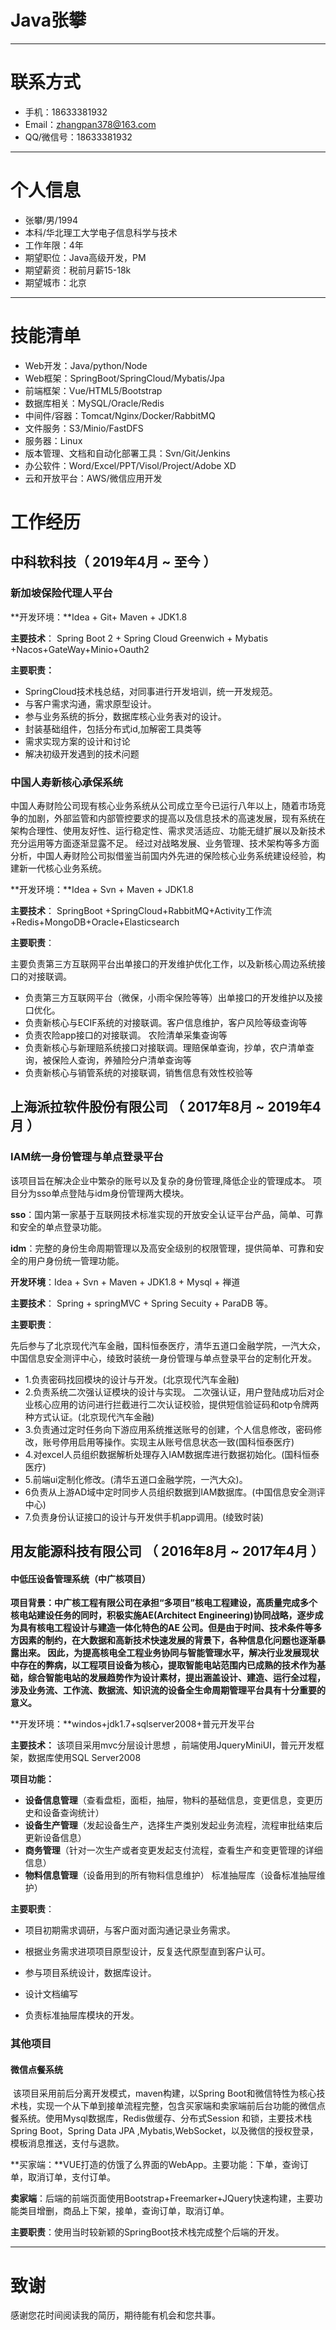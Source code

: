 # Java张攀

---


# 联系方式
- 手机：18633381932 
- Email：zhangpan378@163.com  
- QQ/微信号：18633381932

---

# 个人信息

 - 张攀/男/1994
 - 本科/华北理工大学电子信息科学与技术 
 - 工作年限：4年
 - 期望职位：Java高级开发，PM
 - 期望薪资：税前月薪15-18k
 - 期望城市：北京

---

# 技能清单

- Web开发：Java/python/Node
- Web框架：SpringBoot/SpringCloud/Mybatis/Jpa
- 前端框架：Vue/HTML5/Bootstrap
- 数据库相关：MySQL/Oracle/Redis
- 中间件/容器：Tomcat/Nginx/Docker/RabbitMQ
- 文件服务：S3/Minio/FastDFS
- 服务器：Linux
- 版本管理、文档和自动化部署工具：Svn/Git/Jenkins
- 办公软件：Word/Excel/PPT/Visol/Project/Adobe XD
- 云和开放平台：AWS/微信应用开发

# 工作经历

## 中科软科技（ 2019年4月 ~ 至今 ）

### 新加坡保险代理人平台 

**开发环境：**Idea + Git+ Maven + JDK1.8 

**主要技术**： Spring Boot 2 + Spring Cloud Greenwich + Mybatis +Nacos+GateWay+Minio+Oauth2

**主要职责：**

- SpringCloud技术栈总结，对同事进行开发培训，统一开发规范。
- 与客户需求沟通，需求原型设计。
- 参与业务系统的拆分，数据库核心业务表对的设计。
- 封装基础组件，包括分布式id,加解密工具类等
- 需求实现方案的设计和讨论
- 解决初级开发遇到的技术问题

### 中国人寿新核心承保系统

​    中国人寿财险公司现有核心业务系统从公司成立至今已运行八年以上，随着市场竞争的加剧，外部监管和内部管控要求的提高以及信息技术的高速发展，现有系统在架构合理性、使用友好性、运行稳定性、需求灵活适应、功能无缝扩展以及新技术充分运用等方面逐渐显露不足。 经过对战略发展、业务管理、技术架构等多方面分析，中国人寿财险公司拟借鉴当前国内外先进的保险核心业务系统建设经验，构建新一代核心业务系统。

**开发环境：**Idea + Svn + Maven + JDK1.8 

**主要技术**： SpringBoot +SpringCloud+RabbitMQ+Activity工作流+Redis+MongoDB+Oracle+Elasticsearch

**主要职责**：

 主要负责第三方互联网平台出单接口的开发维护优化工作，以及新核心周边系统接口的对接联调。

- 负责第三方互联网平台（微保，小雨伞保险等等）出单接口的开发维护以及接口优化。
- 负责新核心与ECIF系统的对接联调。客户信息维护，客户风险等级查询等
- 负责农险app接口的对接联调。 农险清单采集查询等
- 负责新核心与新理赔系统接口对接联调。理赔保单查询，抄单，农户清单查询，被保险人查询，养殖险分户清单查询等
- 负责新核心与销管系统的对接联调，销售信息有效性校验等


## 上海派拉软件股份有限公司 （ 2017年8月 ~ 2019年4月 ）

### **IAM统一身份管理与单点登录平台** 

 该项目旨在解决企业中繁杂的账号以及复杂的身份管理,降低企业的管理成本。 项目分为sso单点登陆与idm身份管理两大模块。

**sso**：国内第一家基于互联网技术标准实现的开放安全认证平台产品，简单、可靠和安全的单点登录功能。

**idm**：完整的身份生命周期管理以及高安全级别的权限管理，提供简单、可靠和安全的用户身份统一管理功能。

**开发环境**：Idea + Svn + Maven + JDK1.8 +  Mysql + 禅道

**主要技术**： Spring + springMVC + Spring Secuity  +  ParaDB 等。

**主要职责**：

​    先后参与了北京现代汽车金融，国科恒泰医疗，清华五道口金融学院，一汽大众，中国信息安全测评中心，绫致时装统一身份管理与单点登录平台的定制化开发。

- 1.负责密码找回模块的设计与开发。(北京现代汽车金融)
- 2.负责系统二次强认证模块的设计与实现。 二次强认证，用户登陆成功后对企业核心应用的访问进行拦截进行二次认证校验，提供短信验证码和otp令牌两种方式认证。(北京现代汽车金融)
- 3.负责通过定时任务向下游应用系统推送账号的创建，个人信息修改，密码修改，账号停用启用等操作。实现主从账号信息状态一致(国科恒泰医疗)
- 4.对excel人员组织数据解析处理存入IAM数据库进行数据初始化。(国科恒泰医疗)
- 5.前端ui定制化修改。(清华五道口金融学院，一汽大众)。
- 6负责从上游AD域中定时同步人员组织数据到IAM数据库。(中国信息安全测评中心)
- 7.负责身份认证接口的设计与开发供手机app调用。(绫致时装)

## 用友能源科技有限公司 （ 2016年8月 ~ 2017年4月 ）

#### **中低压设备管理系统（中广核项目）**

 **项目背景：**中广核工程有限公司在承担“多项目”核电工程建设，高质量完成多个核电站建设任务的同时，积极实施AE(Architect Engineering)协同战略，逐步成为具有核电工程设计与建造一体化特色的AE 公司。但是由于时间、技术条件等多方因素的制约，在大数据和高新技术快速发展的背景下，各种信息化问题也逐渐暴露出来。 因此，为提高核电全工程业务协同与智能管理水平，解决行业发展现状中存在的弊病，以工程项目设备为核心，提取智能电站范围内已成熟的技术作为基础，综合智能电站的发展趋势作为设计素材，提出涵盖设计、建造、运行全过程，涉及业务流、工作流、数据流、知识流的设备全生命周期管理平台具有十分重要的意义**。**

 **开发环境：**windos+jdk1.7+sqlserver2008+普元开发平台 

**主要技术：** 该项目采用mvc分层设计思想 ，前端使用JqueryMiniUI，普元开发框架，数据库使用SQL Server2008 

**项目功能：** 

- **设备信息管理**（查看盘柜，面柜，抽屉，物料的基础信息，变更信息，变更历史和设备查询统计） 
- **设备生产管理**（发起设备生产，选择生产类别发起业务流程，流程审批结束后更新设备信息）
- **商务管理**（针对一次生产或者变更发起支付流程，查看生产和变更管理的详细信息）
- **物料信息管理**（设备用到的所有物料信息维护） 标准抽屉库（设备标准抽屉维护） 

**主要职责**：

- 项目初期需求调研，与客户面对面沟通记录业务需求。

- 根据业务需求进项项目原型设计，反复迭代原型直到客户认可。 

- 参与项目系统设计，数据库设计。
- 设计文档编写

- 负责标准抽屉库模块的开发。 

### 其他项目

#### **微信点餐系统**

​    该项目采用前后分离开发模式，maven构建，以Spring Boot和微信特性为核心技术栈，实现一个从下单到接单流程完整，包含买家端和卖家端前后台功能的微信点餐系统。使用Mysql数据库，Redis做缓存、分布式Session 和锁，主要技术栈Spring Boot，Spring Data JPA ,Mybatis,WebSocket，以及微信的授权登录，模板消息推送，支付与退款。

**买家端：**VUE打造的仿饿了么界面的WebApp。主要功能：下单，查询订单，取消订单，支付订单。

**卖家端**：后端的前端页面使用Bootstrap+Freemarker+JQuery快速构建，主要功能类目增删，商品上下架，接单，查询订单，取消订单。

**主要职责**：使用当时较新颖的SpringBoot技术栈完成整个后端的开发。

---

# 致谢
感谢您花时间阅读我的简历，期待能有机会和您共事。
